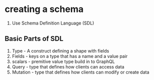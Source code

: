 # creating a schema

1. Use Schema Definition Language (SDL)

## Basic Parts of SDL

1. Type - A construct defining a shape with fields
2. Fields - keys on a type that has a name and a value pair
3. scalars - premitive value type build in to GraphQL
4. Query - type that defines how clients can access data
5. Mutation - type that defines how clients can modify or create data
